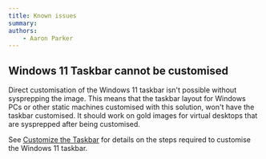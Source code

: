 ```yaml
---
title: Known issues
summary:
authors:
    - Aaron Parker
---
```

## Windows 11 Taskbar cannot be customised

Direct customisation of the Windows 11 taskbar isn't possible without sysprepping the image. This means that the taskbar layout for Windows PCs or other static machines customised with this solution, won't have the taskbar customised. It should work on gold images for virtual desktops that are sysprepped after being customised.

See [Customize the Taskbar](https://learn.microsoft.com/en-us/windows-hardware/customize/desktop/customize-the-windows-11-taskbar) for details on the steps required to customise the Windows 11 taskbar.
